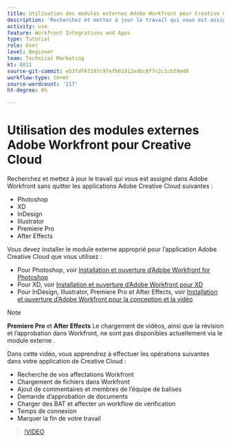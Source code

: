 ```yaml
---
title: Utilisation des modules externes Adobe Workfront pour Creative Cloud
description: 'Recherchez et mettez à jour le travail qui vous est assigné dans Adobe Workfront sans quitter les applications Adobe Creative Cloud suivantes : Photoshop, XD, InDesign, Illustrator, Premiere Pro et After Effects.'
activity: use
feature: Workfront Integrations and Apps
type: Tutorial
role: User
level: Beginner
team: Technical Marketing
kt: 8811
source-git-commit: eb3fdf63197c97efb01913ed6c8f7c2c1cbf9ed8
workflow-type: tm+mt
source-wordcount: '217'
ht-degree: 0%

---
```


# Utilisation des modules externes Adobe Workfront pour Creative Cloud

Recherchez et mettez à jour le travail qui vous est assigné dans Adobe Workfront sans quitter les applications Adobe Creative Cloud suivantes :

* Photoshop
* XD
* InDesign
* Illustrator
* Premiere Pro
* After Effects

Vous devez installer le module externe approprié pour l’application Adobe Creative Cloud que vous utilisez :

* Pour Photoshop, voir [Installation et ouverture d’Adobe Workfront for Photoshop](https://experienceleague.adobe.com/docs/workfront/using/adobe-workfront-integrations/workfront-for-creative-cloud/install-wf-cc/wf-cc-install-ps.html?)
* Pour XD, voir [Installation et ouverture d’Adobe Workfront pour XD](https://experienceleague.adobe.com/docs/workfront/using/adobe-workfront-integrations/workfront-for-creative-cloud/install-wf-cc/wf-adobe-xd-install.html?)
* Pour InDesign, Illustrator, Premiere Pro et After Effects, voir [Installation et ouverture d’Adobe Workfront pour la conception et la vidéo](https://experienceleague.adobe.com/docs/workfront/using/adobe-workfront-integrations/workfront-for-creative-cloud/install-wf-cc/wf-install-cc.html?)

>[!NOTE]
>
>**Premiere Pro** et **After Effects** Le chargement de vidéos, ainsi que la révision et l’approbation dans Workfront, ne sont pas disponibles actuellement via le module externe .


Dans cette vidéo, vous apprendrez à effectuer les opérations suivantes dans votre application de Creative Cloud :

* Recherche de vos affectations Workfront
* Chargement de fichiers dans Workfront
* Ajout de commentaires et membres de l’équipe de balises
* Demande d’approbation de documents
* Charger des BAT et affecter un workflow de vérification
* Temps de connexion
* Marquer la fin de votre travail

>[!VIDEO](https://video.tv.adobe.com/v/3415452/?quality=12)
